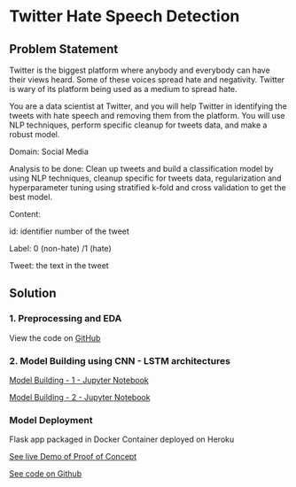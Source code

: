 # Twitter Hate Speech Detection

## Problem Statement

Twitter is the biggest platform where anybody and everybody can have their views heard. Some of these voices spread hate and negativity. Twitter is wary of its platform being used as a medium  to spread hate. 

You are a data scientist at Twitter, and you will help Twitter in identifying the tweets with hate speech and removing them from the platform. You will use NLP techniques, perform specific cleanup for tweets data, and make a robust model.

Domain: Social Media

Analysis to be done: Clean up tweets and build a classification model by using NLP techniques, cleanup specific for tweets data, regularization and hyperparameter tuning using stratified k-fold and cross validation to get the best model.

Content: 

id: identifier number of the tweet

Label: 0 (non-hate) /1 (hate)

Tweet: the text in the tweet


## Solution

### 1. Preprocessing and EDA

View the code on [GitHub](https://github.com/lookupinthesky/Purdue-Simplilearn-AI-ML/blob/main/Twitter%20Sentiment%20Analysis/twitter-hate-speech-preprocessing-and-eda.ipynb)

### 2. Model Building using CNN - LSTM architectures

[Model Building - 1 - Jupyter Notebook](https://github.com/lookupinthesky/Purdue-Simplilearn-AI-ML/blob/main/Twitter%20Sentiment%20Analysis/twitter-hate-speech-model-building.ipynb)

[Model Building - 2 - Jupyter Notebook](https://github.com/lookupinthesky/Purdue-Simplilearn-AI-ML/blob/main/Twitter%20Sentiment%20Analysis/twitter-hate-speech-model-building%202.ipynb)

### Model Deployment

Flask app packaged in Docker Container deployed on Heroku

[See live Demo of Proof of Concept](https://twitterdocksentiment.herokuapp.com/)

[See code on Github](https://github.com/lookupinthesky/Purdue-Simplilearn-AI-ML/tree/deployment-heroku/Twitter%20Sentiment%20Analysis)
 

